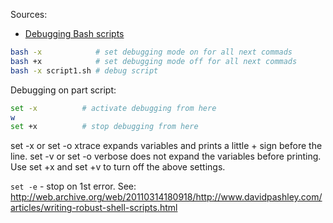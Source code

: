 Sources:
- [Debugging Bash scripts](https://tldp.org/LDP/Bash-Beginners-Guide/html/sect_02_03.html)

```bash
bash -x            # set debugging mode on for all next commads
bash +x            # set debugging mode off for all next commads
bash -x script1.sh # debug script
```

Debugging on part script:
```bash
set -x			# activate debugging from here
w
set +x			# stop debugging from here
```


set -x or set -o xtrace expands variables and prints a little + sign before the line.
set -v or set -o verbose does not expand the variables before printing.
Use set +x and set +v to turn off the above settings.


`set -e` - stop on 1st error. See: http://web.archive.org/web/20110314180918/http://www.davidpashley.com/articles/writing-robust-shell-scripts.html
